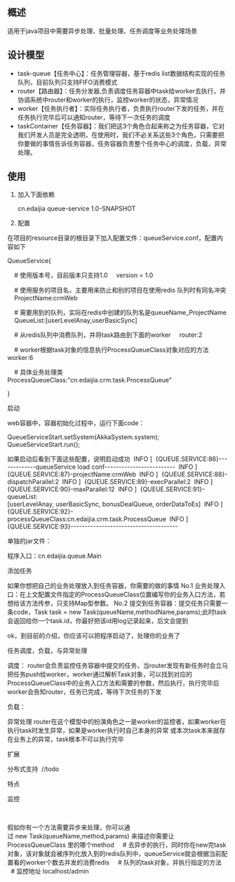 ## 概述

适用于java项目中需要异步处理、批量处理、任务调度等业务处理场景 

## 设计模型
* task-queue【任务中心】：任务管理容器，基于redis list数据结构实现的任务队列，目前队列只支持FIFO消费模式 
* router【路由器】：任务分发器,负责调度任务容器中task给worker去执行，并协调系统中router和worker的执行，监控worker的状态，异常情况 
* worker【任务执行者】：实际任务执行者，负责执行router下发的任务，并在任务执行完毕后可以通知router，等待下一次任务的调度 
* taskContainer【任务容器】：我们把这3个角色合起来称之为任务容器，它对我们开发人员是完全透明，在使用时，我们不必关系这些3个角色，只需要把你要做的事情告诉任务容器，任务容器负责整个任务中心的调度，负载，异常处理。 



## 使用

1. 加入下面依赖

    <dependency> 
        <groupId>cn.edaijia</groupId> 
        <artifactId>queue-service</artifactId> 
        <version>1.0-SNAPSHOT</version> 
    </dependency>
    
1. 配置

在项目的resource目录的根目录下加入配置文件：queueService.conf，配置内容如下 

QueueService{ 

    # 使用版本号，目前版本只支持1.0 
    version = 1.0 

    # 使用服务的项目名，主要用来防止和别的项目在使用redis 队列时有同名冲突 
    ProjectName:crmWeb 

    # 需要用到的队列，实际在redis中创建的队列名是queueName_ProjectName 
    QueueList:[userLevelAnay,userBasicSync] 

    # 从redis队列中消费队列，并将task路由到下面的worker 
    router:2 

    # worker根据task对象的信息执行ProcessQueueClass对象对应的方法 
    worker:6 

    # 具体业务处理类 
    ProcessQueueClass:"cn.edaijia.crm.task.ProcessQueue" 

} 

启动

web容器中，容器初始化过程中，运行下面code：

QueueServiceStart.setSystem(AkkaSystem.system); 
QueueServiceStart.run(); 

如果启动后看到下面这些配置，说明启动成功 
 INFO ]  {QUEUE.SERVICE:86}-------------queueService load conf------------------------- 
 INFO ]  {QUEUE.SERVICE:87}-projectName:crmWeb 
 INFO ]  {QUEUE.SERVICE:88}-dispatchParallel:2 
 INFO ]  {QUEUE.SERVICE:89}-execParallel:2 
 INFO ]  {QUEUE.SERVICE:90}-maxParallel:12 
 INFO ]  {QUEUE.SERVICE:91}-queueList:[userLevelAnay, userBasicSync, bonusDealQueue, orderDataToEs] 
 INFO ]  {QUEUE.SERVICE:92}-processQueueClass:cn.edaijia.crm.task.ProcessQueue 
 INFO ]  {QUEUE.SERVICE:93}-------------------------------------- 

单独的jar文件：

程序入口：cn.edaijia.queue.Main 


添加任务

如果你想把自己的业务处理放入到任务容器，你需要的做的事情 
No.1 业务处理入口：在上文配置文件指定的ProcessQueueClass位置编写你的业务入口方法，若想给该方法传参，只支持Map型参数。 
No.2 提交到任务容器：提交任务只需要一条code，Task task = new Task(queueName,methodName,params);此时task会返回给你一个task.id，你最好把该id用log记录起来，后文会提到 

ok，到目前的介绍，你应该可以把程序启动了，处理你的业务了 

任务调度，负载，与异常处理

调度：
router会负责监控任务容器中提交的任务，当router发现有新任务时会立马把任务push给worker，worker通过解析Task对象，可以找到对应的ProcessQueueClass中的业务入口方法和需要的参数，然后执行，执行完毕后worker会告知router，任务已完成，等待下次任务的下发 

负载： 


异常处理
router在这个模型中的扮演角色之一是worker的监控者，如果worker在执行task时发生异常，如果是worker执行时自己本身的异常 
或本次task本来就存在业务上的异常，task根本不可以执行完毕 

扩展

分布式支持
 //todo 


特点



监控

   



假如你有一个方法需要异步来处理，你可以通过 new Task(queueName,method,params) 来描述你需要让ProcessQueueClass 里的哪个method 
    # 去异步的执行，同时你在new完task对象，该对象就会被序列化放入到的redis队列中，queueService就会根据当前配置看的worker个数去并发的消费redis 
    # 队列的task对象，并执行指定的方法 
    # 监控地址 localhost/admin 
